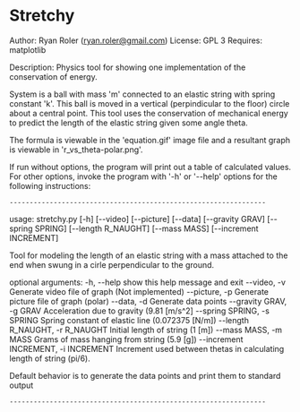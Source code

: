 Stretchy
========

Author: Ryan Roler (ryan.roler@gmail.com)
License: GPL 3
Requires: matplotlib

Description:
Physics tool for showing one implementation of the conservation of energy.

System is a ball with mass 'm' connected to an elastic string with spring
constant 'k'. This ball is moved in a vertical (perpindicular to the floor)
circle about a central point. This tool uses the conservation of mechanical
energy to predict the length of the elastic string given some angle theta.

The formula is viewable in the 'equation.gif' image file and a resultant graph
is viewable in 'r_vs_theta-polar.png'.

If run without options, the program will print out a table of calculated
values. For other options, invoke the program with '-h' or '--help' options
for the following instructions:

    ----------------------------------------------------------------
    
usage: stretchy.py [-h] [--video] [--picture] [--data] [--gravity GRAV]
                   [--spring SPRING] [--length R_NAUGHT] [--mass MASS]
                   [--increment INCREMENT]

Tool for modeling the length of an elastic string with a mass attached to the
end when swung in a cirle perpendicular to the ground.

optional arguments:
  -h, --help            show this help message and exit
  --video, -v           Generate video file of graph (Not implemented)
  --picture, -p         Generate picture file of graph (polar)
  --data, -d            Generate data points
  --gravity GRAV, -g GRAV
                        Acceleration due to gravity (9.81 [m/s^2]
  --spring SPRING, -s SPRING
                        Spring constant of elastic line (0.072375 [N/m])
  --length R_NAUGHT, -r R_NAUGHT
                        Initial length of string (1 [m])
  --mass MASS, -m MASS  Grams of mass hanging from string (5.9 [g])
  --increment INCREMENT, -i INCREMENT
                        Increment used between thetas in calculating length of
                        string (pi/6).

Default behavior is to generate the data points and print them to standard
output

    ----------------------------------------------------------------
